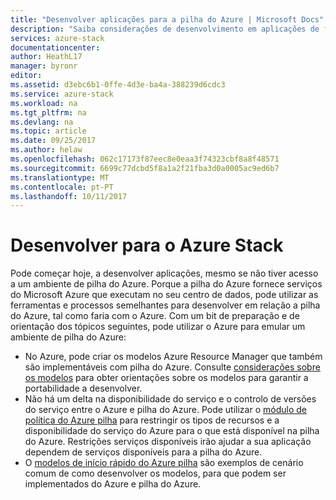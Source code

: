 ```yaml
---
title: "Desenvolver aplicações para a pilha do Azure | Microsoft Docs"
description: "Saiba considerações de desenvolvimento em aplicações de fazer o protótipo na pilha do Azure"
services: azure-stack
documentationcenter: 
author: HeathL17
manager: byronr
editor: 
ms.assetid: d3ebc6b1-0ffe-4d3e-ba4a-388239d6cdc3
ms.service: azure-stack
ms.workload: na
ms.tgt_pltfrm: na
ms.devlang: na
ms.topic: article
ms.date: 09/25/2017
ms.author: helaw
ms.openlocfilehash: 062c17173f87eec8e0eaa3f74323cbf8a8f48571
ms.sourcegitcommit: 6699c77dcbd5f8a1a2f21fba3d0a0005ac9ed6b7
ms.translationtype: MT
ms.contentlocale: pt-PT
ms.lasthandoff: 10/11/2017
---
```

# <a name="develop-for-azure-stack"></a>Desenvolver para o Azure Stack
Pode começar hoje, a desenvolver aplicações, mesmo se não tiver acesso a um ambiente de pilha do Azure. Porque a pilha do Azure fornece serviços do Microsoft Azure que executam no seu centro de dados, pode utilizar as ferramentas e processos semelhantes para desenvolver em relação a pilha do Azure, tal como faria com o Azure.  Com um bit de preparação e de orientação dos tópicos seguintes, pode utilizar o Azure para emular um ambiente de pilha do Azure:

* No Azure, pode criar os modelos Azure Resource Manager que também são implementáveis com pilha do Azure.  Consulte [considerações sobre os modelos](azure-stack-develop-templates.md) para obter orientações sobre os modelos para garantir a portabilidade a desenvolver.
* Não há um delta na disponibilidade do serviço e o controlo de versões do serviço entre o Azure e pilha do Azure. Pode utilizar o [módulo de política do Azure pilha](azure-stack-policy-module.md) para restringir os tipos de recursos e a disponibilidade do serviço do Azure para o que está disponível na pilha do Azure. Restrições serviços disponíveis irão ajudar a sua aplicação dependem de serviços disponíveis para a pilha do Azure.
* O [modelos de início rápido do Azure pilha](https://github.com/Azure/AzureStack-QuickStart-Templates) são exemplos de cenário comum de como desenvolver os modelos, para que podem ser implementados do Azure e pilha do Azure.


